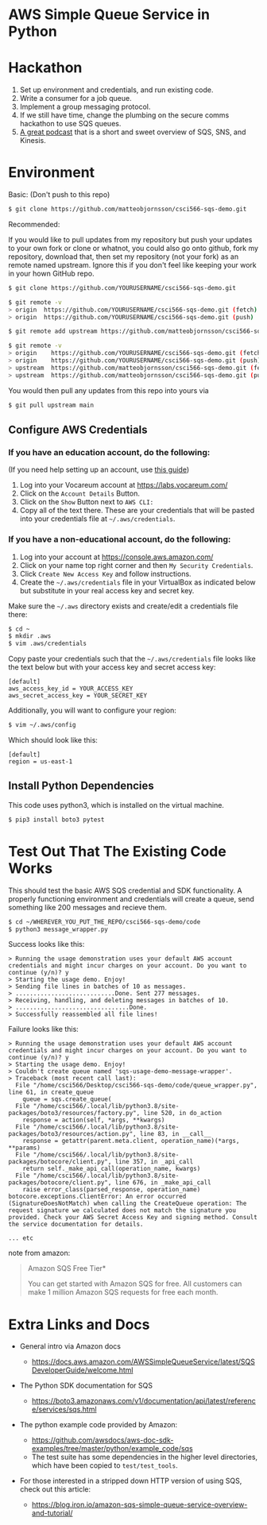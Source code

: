 # AWS Simple Queue Service in Python
 
# Hackathon

1. Set up environment and credentials, and run existing code.
1. Write a consumer for a job queue. 
1. Implement a group messaging protocol. 
1. If we still have time, change the plumbing on the secure comms hackathon to use SQS queues. 
1. [A great podcast](https://podcasts.apple.com/us/podcast/sqs-sns-and-kinesis/id1507582049?i=1000475787493) that is a short and sweet overview of SQS, SNS, and Kinesis. 


# Environment
Basic: (Don't push to this repo)
```bash
$ git clone https://github.com/matteobjornsson/csci566-sqs-demo.git
```
Recommended: 

If you would like to pull updates from my repository but push your updates to your own fork or clone or whatnot, you could also go onto github, fork my repository, download that, then set my repository (not your fork) as an remote named upstream. Ignore this if you don't feel like keeping your work in your hown GitHub repo.  
```bash
$ git clone https://github.com/YOURUSERNAME/csci566-sqs-demo.git
```
```bash
$ git remote -v
> origin  https://github.com/YOURUSERNAME/csci566-sqs-demo.git (fetch)
> origin  https://github.com/YOURUSERNAME/csci566-sqs-demo.git (push)
```
```bash
$ git remote add upstream https://github.com/matteobjornsson/csci566-sqs-demo.git
```
```bash
$ git remote -v
> origin    https://github.com/YOURUSERNAME/csci566-sqs-demo.git (fetch)
> origin    https://github.com/YOURUSERNAME/csci566-sqs-demo.git (push)
> upstream  https://github.com/matteobjornsson/csci566-sqs-demo.git (fetch)
> upstream  https://github.com/matteobjornsson/csci566-sqs-demo.git (push)
```
You would then pull any updates from this repo into yours via
```bash
$ git pull upstream main
```
## Configure AWS Credentials

### If you have an education account, do the following:

(If you need help setting up an account, use [this guide](https://github.com/matteobjornsson/csci566-sqs-demo/blob/main/awsEducate.md))

1. Log into your Vocareum account at https://labs.vocareum.com/
1. Click on the `Account Details` Button.
1. Click on the `Show` Button next to `AWS CLI:`
1. Copy all of the text there. These are your credentials that will be pasted into your credentials file at `~/.aws/credentials`.

### If you have a non-educational account, do the following:

1. Log into your account at https://console.aws.amazon.com/
1. Click on your name top right corner and then `My Security Credentials`.
1. Click `Create New Access Key` and follow instructions. 
1. Create the `~/.aws/credentials` file in your VirtualBox as indicated below but substitute in your real access key and secret key. 

Make sure the `~/.aws` directory exists and create/edit a credentials file there:
```bash
$ cd ~
$ mkdir .aws
$ vim .aws/credentials
```
Copy paste your credentials such that the `~/.aws/credentials` file looks like the text below but with your access key and secret access key:
```
[default]
aws_access_key_id = YOUR_ACCESS_KEY
aws_secret_access_key = YOUR_SECRET_KEY
```
Additionally, you will want to configure your region:

```bash
$ vim ~/.aws/config
```
Which should look like this: 
```
[default]
region = us-east-1
```
## Install Python Dependencies
This code uses python3, which is installed on the virtual machine. 

```bash
$ pip3 install boto3 pytest
```
# Test Out That The Existing Code Works

This should test the basic AWS SQS credential and SDK functionality. A properly functioning environment and credentials will create a queue, send something like 200 messages and recieve them. 

```bash
$ cd ~/WHEREVER_YOU_PUT_THE_REPO/csci566-sqs-demo/code
$ python3 message_wrapper.py
```
Success looks like this: 
```
> Running the usage demonstration uses your default AWS account credentials and might incur charges on your account. Do you want to continue (y/n)? y
> Starting the usage demo. Enjoy!
> Sending file lines in batches of 10 as messages.
> ............................Done. Sent 277 messages.
> Receiving, handling, and deleting messages in batches of 10.
> ................................Done.
> Successfully reassembled all file lines!
```

Failure looks like this: 
```
> Running the usage demonstration uses your default AWS account credentials and might incur charges on your account. Do you want to continue (y/n)? y
> Starting the usage demo. Enjoy!
> Couldn't create queue named 'sqs-usage-demo-message-wrapper'.
> Traceback (most recent call last):
  File "/home/csci566/Desktop/csci566-sqs-demo/code/queue_wrapper.py", line 61, in create_queue
    queue = sqs.create_queue(
  File "/home/csci566/.local/lib/python3.8/site-packages/boto3/resources/factory.py", line 520, in do_action
    response = action(self, *args, **kwargs)
  File "/home/csci566/.local/lib/python3.8/site-packages/boto3/resources/action.py", line 83, in __call__
    response = getattr(parent.meta.client, operation_name)(*args, **params)
  File "/home/csci566/.local/lib/python3.8/site-packages/botocore/client.py", line 357, in _api_call
    return self._make_api_call(operation_name, kwargs)
  File "/home/csci566/.local/lib/python3.8/site-packages/botocore/client.py", line 676, in _make_api_call
    raise error_class(parsed_response, operation_name)
botocore.exceptions.ClientError: An error occurred (SignatureDoesNotMatch) when calling the CreateQueue operation: The request signature we calculated does not match the signature you provided. Check your AWS Secret Access Key and signing method. Consult the service documentation for details.

... etc
```
note from amazon: 

>Amazon SQS Free Tier*
>
>You can get started with Amazon SQS for free. All customers can make 1 million Amazon SQS requests for free each month. 
# Extra Links and Docs

* General intro via Amazon docs

    * https://docs.aws.amazon.com/AWSSimpleQueueService/latest/SQSDeveloperGuide/welcome.html

* The Python SDK documentation for SQS

    * https://boto3.amazonaws.com/v1/documentation/api/latest/reference/services/sqs.html

* The python example code provided by Amazon:

    * https://github.com/awsdocs/aws-doc-sdk-examples/tree/master/python/example_code/sqs
    * The test suite has some dependencies in the higher level directories, which have been copied to `test/test_tools`.

* For those interested in a stripped down HTTP version of using SQS, check out this article:
    * https://blog.iron.io/amazon-sqs-simple-queue-service-overview-and-tutorial/


